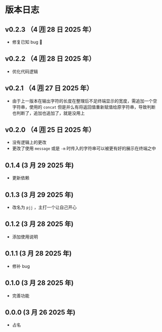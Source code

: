 # 版本日志

## v0.2.3 （4 🈷️ 28 日 2025 年）

- 修复已知 bug 🐛

## v0.2.2 （4 🈷️ 28 日 2025 年）

- 优化代码逻辑

## v0.2.1 （4 🈷️ 27 日 2025 年）

- 由于上一版本在输出字符的长度在整理后不足终端显示的宽度，需追加一个空字符串，使用的 `concat` 但是并么有将返回值重新赋值给原字符串，导致判断也判断了，追加也追加了，就是没用上

## v0.2.0 （4 🈷️ 25 日 2025 年）

- 没有逻辑上的更改
- 更改了使用 `message` 或是 `-m` 时传入的字符串可以被更有好的展示在终端之中

## 0.1.4 (3 月 29 2025 年)

- 更新依赖

## 0.1.3 (3 月 29 2025 年)

- 改名为 `pjj` ，主打一个让自己开心

## 0.1.2 (3 月 28 2025 年)

- 添加使用说明

## 0.1.1 (3 月 28 2025 年)

- 修补 bug

## 0.1.0 (3 月 28 2025 年)

- 完善功能

## 0.0.0 (3 月 26 2025 年)

- 占名
